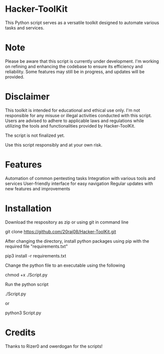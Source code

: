 # Hacker-ToolKit
This Python script serves as a versatile toolkit designed to automate various tasks and services.
# Note
Please be aware that this script is currently under development. I'm working on refining and enhancing the codebase to ensure its efficiency and reliability. Some features may still be in progress, and updates will be provided.

# Disclaimer
This toolkit is intended for educational and ethical use only. I'm not responsible for any misuse or illegal activities conducted with this script. Users are advised to adhere to applicable laws and regulations while utilizing the tools and functionalities provided by Hacker-ToolKit.

The script is not finalized yet.

Use this script responsibly and at your own risk.

# Features
Automation of common pentesting tasks
Integration with various tools and services
User-friendly interface for easy navigation
Regular updates with new features and improvements

# Installation
Download the respository as zip or using git in command line

git clone https://github.com/20raj08/Hacker-ToolKit.git

After changing the directory, install python packages using pip with the required file "requirements.txt"

pip3 install -r requirements.txt

Change the python file to an executable using the following

chmod +x ./Script.py


Run the python script


./Script.py

or

python3 Script.py



# Credits
Thanks to Rizer0 and owerdogan for the scripts!



